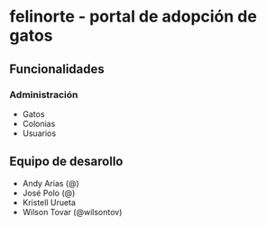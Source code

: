 # felinorte - portal de adopción de gatos


## Funcionalidades
### Administración
- Gatos
- Colonias
- Usuarios

## Equipo de desarollo
- Andy Arias (@)
- José Polo (@)
- Kristell Urueta
- Wilson Tovar (@wilsontov)